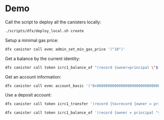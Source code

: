 # Demo

Call the script to deploy all the canisters locally:

```sh
./scripts/dfx/deploy_local.sh create
```

Setup a minimal gas price:

```sh
dfx canister call evmc admin_set_min_gas_price '("10")'
```

Get a balance by the current identity:

```sh
dfx canister call token icrc1_balance_of "(record {owner=principal \"$(dfx identity get-principal)\"; subaccount=null})"
```

Get an account information:

```sh
dfx canister call evmc account_basic '("0x0000000000000000000000000000000000000002")'
```

Use a deposit account:

```sh
dfx canister call token icrc1_transfer '(record {to=record {owner = principal "rrkah-fqaaa-aaaaa-aaaaq-cai"; subaccount=opt blob "\1di\fb\8b\c5\c0\a6\00{\e2\99T\b0\00i\f99z\86\ef\df//\81\b7\b5\9e\b2\ec\02\00\00"}; fee=null; memo=null; from_subaccount=null; created_at_time=null;amount=1_100_000_000})'

dfx canister call token icrc1_balance_of '(record {owner = principal "rrkah-fqaaa-aaaaa-aaaaq-cai"; subaccount=opt blob "\1di\fb\8b\c5\c0\a6\00{\e2\99T\b0\00i\f99z\86\ef\df//\81\b7\b5\9e\b2\ec\02\00\00"})'
```
